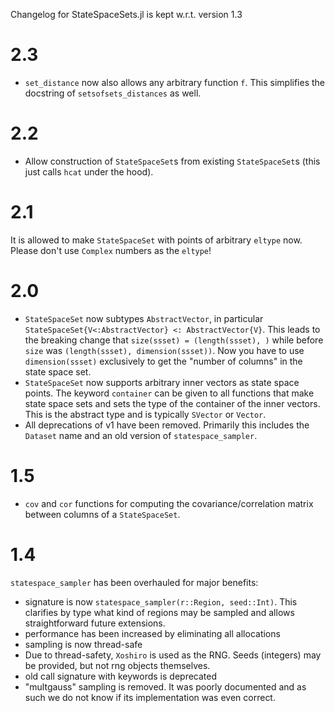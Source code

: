 Changelog for StateSpaceSets.jl is kept w.r.t. version 1.3

# 2.3

- `set_distance` now also allows any arbitrary function `f`.
  This simplifies the docstring of `setsofsets_distances` as well.

# 2.2

- Allow construction of `StateSpaceSet`s from existing `StateSpaceSet`s (this just calls `hcat` under the hood).

# 2.1

It is allowed to make `StateSpaceSet` with points of arbitrary `eltype` now.
Please don't use `Complex` numbers as the `eltype`!

# 2.0

- `StateSpaceSet` now subtypes `AbstractVector`, in particular `StateSpaceSet{V<:AbstractVector} <: AbstractVector{V}`. This leads to the breaking change that `size(ssset) = (length(ssset), )` while before `size` was `(length(ssset), dimension(ssset))`. Now you have to use `dimension(ssset)` exclusively to get the "number of columns" in the state space set.
- `StateSpaceSet` now supports arbitrary inner vectors as state space points.
  The keyword `container` can be given to all functions that make state space sets
  and sets the type of the container of the inner vectors. This is the abstract type
  and is typically `SVector` or `Vector`.
- All deprecations of v1 have been removed. Primarily this includes the `Dataset` name and an old version of `statespace_sampler`.


# 1.5

- `cov` and `cor` functions for computing the covariance/correlation matrix between
    columns of a `StateSpaceSet`.

# 1.4

`statespace_sampler` has been overhauled for major benefits:

- signature is now `statespace_sampler(r::Region, seed::Int)`. This clarifies by type what kind of regions may be sampled and allows straightforward future extensions.
- performance has been increased by eliminating all allocations
- sampling is now thread-safe
- Due to thread-safety, `Xoshiro` is used as the RNG. Seeds (integers) may be provided, but not rng objects themselves.
- old call signature with keywords is deprecated
- "multgauss" sampling is removed. It was poorly documented and as such we do not know if its implementation was even correct.